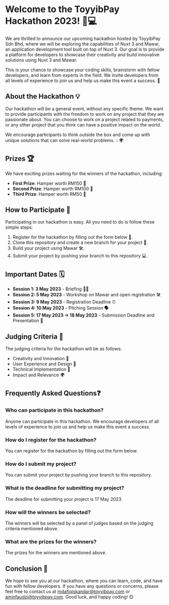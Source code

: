 # Welcome to the ToyyibPay Hackathon 2023! 🚀💻

We are thrilled to announce our upcoming hackathon hosted by ToyyibPay Sdn Bhd, where we will be exploring the capabilities of Nuxt 3 and Mawar, an application development tool built on top of Nuxt 3. Our goal is to provide a platform for developers to showcase their creativity and build innovative solutions using Nuxt 3 and Mawar.

This is your chance to showcase your coding skills, brainstorm with fellow developers, and learn from experts in the field. We invite developers from all levels of experience to join us and help us make this event a success. 🙌

## About the Hackathon 💡

Our hackathon will be a general event, without any specific theme. We want to provide participants with the freedom to work on any project that they are passionate about. You can choose to work on a project related to payments, or any other project that you think can have a positive impact on the world.

We encourage participants to think outside the box and come up with unique solutions that can solve real-world problems. 💡🌍

## Prizes 🏆

We have exciting prizes waiting for the winners of the hackathon, including:

- **First Prize**: Hamper worth RM150 🥇
- **Second Prize**: Hamper worth RM100 🥈
- **Third Prize**: Hamper worth RM50 🥉

## How to Participate 📝

Participating in our hackathon is easy. All you need to do is follow these simple steps:

1. Register for the hackathon by filling out the form below 📝.
2. Clone this repository and create a new branch for your project 🌿.
3. Build your project using Mawar 🛠️.
4. Submit your project by pushing your branch to this repository 💻.

## Important Dates 🗓️

- **Session 1: 3 May 2023** - Briefing 👨‍💼
- **Session 2: 5 May 2023** - Workshop on Mawar and open registration 🛠️
- **Session 3: 9 May 2023** - Registration Deadline ⏰
- **Session 4: 10 May 2023** - Pitching Session 🗣️
- **Session 5: 17 May 2023 -> 18 May 2023** - Submission Deadline and Presentation 📅

## Judging Criteria 🧐

The judging criteria for the hackathon will be as follows:

- Creativity and Innovation 🌟
- User Experience and Design 🎨
- Technical Implementation 🔧
- Impact and Relevance 🌍

## Frequently Asked Questions❓

### Who can participate in this hackathon?

Anyone can participate in this hackathon. We encourage developers of all levels of experience to join us and help us make this event a success.

### How do I register for the hackathon?

You can register for the hackathon by filling out the form below.

### How do I submit my project?

You can submit your project by pushing your branch to this repository.

### What is the deadline for submitting my project?

The deadline for submitting your project is 17 May 2023.

### How will the winners be selected?

The winners will be selected by a panel of judges based on the judging criteria mentioned above.

### What are the prizes for the winners?

The prizes for the winners are mentioned above.

## Conclusion 🎉

We hope to see you at our hackathon, where you can learn, code, and have fun with fellow developers. If you have any questions or concerns, please feel free to contact us at mdafiqiskandar@toyyibpay.com or aminfaudzi@toyyibpay.com. Good luck, and happy coding! 😊


